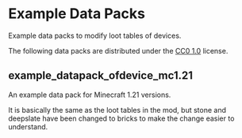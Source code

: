 # Example Data Packs

Example data packs to modify loot tables of devices.

The following data packs are distributed under the [CC0 1.0](https://creativecommons.org/publicdomain/zero/1.0/) license.

## example_datapack_ofdevice_mc1.21

An example data pack for Minecraft 1.21 versions.

It is basically the same as the loot tables in the mod, but stone and deepslate have been changed to bricks to make the change easier to understand.
